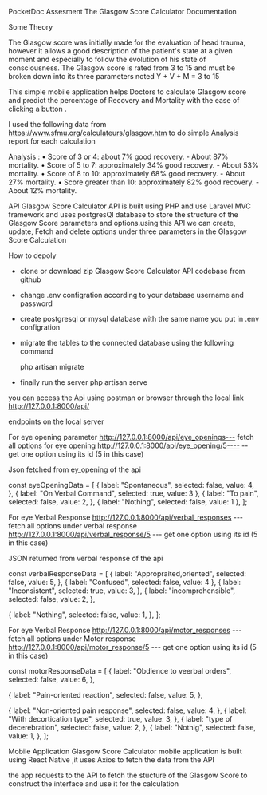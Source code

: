 PocketDoc Assesment 
The Glasgow Score Calculator Documentation 

Some Theory

The Glasgow score was initially made for the evaluation of head trauma, however it allows a good description of the patient's state at a given moment and especially to follow the evolution of his state of consciousness. The Glasgow score is rated from 3 to 15 and must be broken down into its three parameters noted Y + V + M = 3 to 15

This simple mobile application helps Doctors to calculate Glasgow score and predict the percentage of Recovery and Mortality with the ease of clicking a button .

I used the following data from https://www.sfmu.org/calculateurs/glasgow.htm to do simple Analysis report for each calculation 

Analysis :
    • Score of 3 or 4: about 7% good recovery. - About 87% mortality.
    • Score of 5 to 7: approximately 34% good recovery. - About 53% mortality.
    • Score of 8 to 10: approximately 68% good recovery. - About 27% mortality.
    • Score greater than 10: approximately 82% good recovery. - About 12% mortality.

API
Glasgow Score Calculator API is built using PHP and use Laravel MVC framework and uses  postgresQl database to store the structure of the Glasgow Score parameters and options.using this API we can create, update, Fetch and delete options under three parameters in the Glasgow Score Calculation

How to depoly

- clone or download zip Glasgow Score Calculator API codebase from github

- change .env configration according to  your database username and password

- create postgresql or mysql database with the same name you put in .env configration

- migrate the tables to the connected database using the following command

	php artisan migrate
- finally  run the server
	php artisan serve

you can access the Api using postman or browser through the local link 
http://127.0.0.1:8000/api/


endpoints on the local server 

For eye opening parameter
http://127.0.0.1:8000/api/eye_openings---  fetch all  options for eye opening
http://127.0.0.1:8000/api/eye_opening/5---- -- get one option using its id (5 in this case)

Json fetched from ey_opening of the api

const eyeOpeningData = [
{
label: "Spontaneous",
selected: false,
value: 4,
},
{ label: "On Verbal Command", selected: true, value: 3 },
{
label: "To pain",
selected: false,
value: 2,
},
{ label: "Nothing", selected: false, value: 1 },
];




For eye Verbal Response
http://127.0.0.1:8000/api/verbal_responses --- fetch all  options under verbal response
http://127.0.0.1:8000/api/verbal_response/5 --- get one option using its id (5 in this case)


JSON returned from verbal response of the api

const verbalResponseData = [
{
label: "Appropraited,oriented",
selected: false,
value: 5,
},
{ label: "Confused", selected: false, value: 4 },
{
label: "Inconsistent",
selected: true,
value: 3,
},
{
label: "incomprehensible",
selected: false,
value: 2,
},

{
label: "Nothing",
selected: false,
value: 1,
},
];


For eye Verbal Response
http://127.0.0.1:8000/api/motor_responses --- fetch all  options under Motor response
http://127.0.0.1:8000/api/motor_response/5 --- get one option using its id (5 in this case)


const motorResponseData = [
{
label: "Obdience to veerbal orders",
selected: false,
value: 6,
},

{
label: "Pain-oriented reaction",
selected: false,
value: 5,
},

{
label: "Non-oriented pain response",
selected: false,
value: 4,
},
{
label: "With decortication type",
selected: true,
value: 3,
},
{
label: "type of decerebration",
selected: false,
value: 2,
},
{
label: "Nothig",
selected: false,
value: 1,
},
];


Mobile Application 
Glasgow Score Calculator mobile application is built using React Native ,it uses Axios  to fetch the data from the API

the app requests to the API to fetch the stucture of the Glasgow Score to construct the interface and use it for the calculation 



 

 
